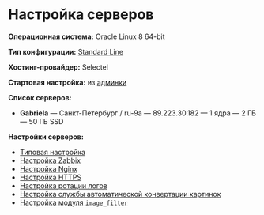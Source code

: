 # Настройка серверов

**Операционная система:** Oracle Linux 8 64-bit

**Тип конфигурации:** [Standard Line](https://docs.selectel.ru/cloud/servers/create/configurations/?_gl=1*1rd0fqi*_ga*MTcyNDc0ODUwLjE3MDk2NDcyMjg.*_ga_H3R3VJH01B*MTcwOTgxMTQ4My4yLjEuMTcwOTgxMTY2OC40Ni4wLjA.&_ga=2.70364304.1203731414.1709811483-172474850.1709647228#standard-line)

**Хостинг-провайдер:** Selectel

**Стартовая настройка:** из [админки](https://my.selectel.ru/vpc)    
        
**Список серверов:**
        
  - **Gabriela** — Санкт-Петербург / ru-9a — 89.223.30.182 — 1 ядра — 2 ГБ — 50 ГБ SSD
        
**Настройки серверов:**

- [Типовая настройка](common.md)
- [Настройка Zabbix](zabbix.md)
- [Настройка Nginx](nginx.md)
- [Настройка HTTPS](https.md)
- [Настройка ротации логов](logrotate.md)
- [Настройка службы автоматической конвертации картинок](image-watcher.md)
- [Настройка модуля `image_filter`](image-filter.md)
